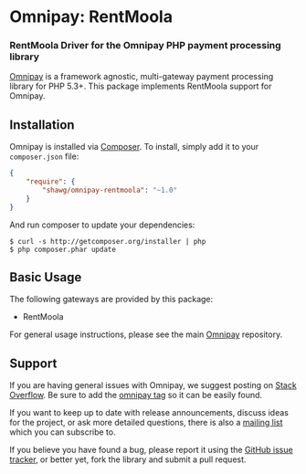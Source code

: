 # Omnipay: RentMoola

### RentMoola Driver for the Omnipay PHP payment processing library

[Omnipay](https://github.com/thephpleague/omnipay) is a framework agnostic, multi-gateway payment processing library for PHP 5.3+. This package implements RentMoola support for Omnipay.

## Installation

Omnipay is installed via [Composer](http://getcomposer.org/). To install, simply add it
to your `composer.json` file:

```json
{
    "require": {
        "shawg/omnipay-rentmoola": "~1.0"
    }
}
```

And run composer to update your dependencies:

    $ curl -s http://getcomposer.org/installer | php
    $ php composer.phar update

## Basic Usage

The following gateways are provided by this package:

* RentMoola

For general usage instructions, please see the main [Omnipay](https://github.com/thephpleague/omnipay)
repository.

## Support

If you are having general issues with Omnipay, we suggest posting on
[Stack Overflow](http://stackoverflow.com/). Be sure to add the
[omnipay tag](http://stackoverflow.com/questions/tagged/omnipay) so it can be
easily found.

If you want to keep up to date with release announcements, discuss ideas for the
project,
or ask more detailed questions, there is also a [mailing
list](https://groups.google.com/forum/#!forum/omnipay) which
you can subscribe to.

If you believe you have found a bug, please report it using the [GitHub issue
tracker](https://github.com/thephpleague/omnipay-stripe/issues),
or better yet, fork the library and submit a pull request.
